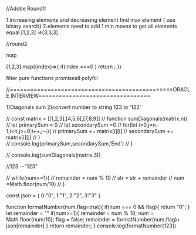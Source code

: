 //Adobe Round1:

1.increasing elements and decreasing element find max element { use binary search}
2.elements need to add 1 min moves to get all elements equal [1,2,3] =>[3,3,3]


//round2

map

[1,2,3].map((index)=>{
    if(index ===0 ) return ;
})

filter
pure functions 
promiseall polyfill

//================================================ORACLE INTERVIEW=================================


1)Diagonals sum 
2)convert number to string 123 to '123'


// const matrix = [[1,2,3],[4,5,6],[7,8,9]]
// function sumDiagonals(matrix,n){
//     let primarySum = 0
//     let secondarySum =0
//   for(let i=0,j=n-1;i<n,j>=0;i++,j--){
//       primarySum += matrix[i][i]
//       secondarySum += matrix[i][j]
//   }  
//     console.log(primarySum,secondarySum,'End')
// }

// console.log(sumDiagonals(matrix,3))



//123 --"123"

//  while(num>=1){
    //       remainder = num % 10
    //       str = str + remainder
    //       num =Math.floor(num/10)
    //  }


const json = {
    0:"0",
    1:"1",
    2:"2",
    3:"3"
}

function formatNumber(num,flag=true){
    if(num === 0 && flag){
        return "0";
    }
    let remainder = ""
     if(num>=1){
          remainder = num % 10;
          num = Math.floor(num/10);
          flag = false;
          remainder =  formatNumber(num,flag)+ json[remainder]
     }
     return remainder;
}
console.log(formatNumber(123))


